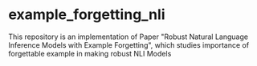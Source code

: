 # example_forgetting_nli
This repository is an implementation of Paper "Robust Natural Language Inference Models with Example Forgetting", which studies importance of forgettable example in making robust NLI Models
